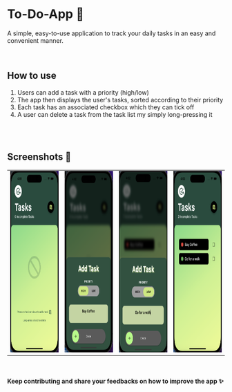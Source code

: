 # To-Do-App 📝
A simple, easy-to-use application to track your daily tasks in an easy and convenient manner.

<br>

## How to use
1. Users can add a task with a priority (high/low)
2. The app then displays the user's tasks, sorted according to their priority
3. Each task has an associated checkbox which they can tick off
4. A user can delete a task from the task list my simply long-pressing it
<br>
<br>

## Screenshots 📸
<table>
  <tr>
    <td><img src="/to_do_app/assets/screenshots/empty_task.png" alt="Empty Task Screen" width=205 height=420/></td>
    <td><img src="/to_do_app/assets/screenshots/add_task(1).png" alt="Add Task Screen" width=205 height=420/></td>
     <td><img src="/to_do_app/assets/screenshots/add_task(2).png" alt="Add Task Screen" width=205 height=420/></td>
     <td><img src="/to_do_app/assets/screenshots/task_screen.png" alt="ask Screen" width=205 height=420/></td>
  </tr>
</table>

<br>

#### Keep contributing and share your feedbacks on how to improve the app ✨
